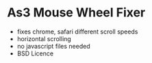 As3 Mouse Wheel Fixer
=====================

- fixes chrome, safari  different scroll speeds
- horizontal scrolling
- no javascript files needed
- BSD Licence

